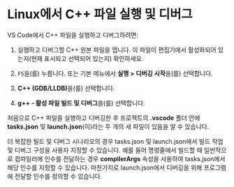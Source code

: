 <h1 data-loc-id="walkthrough.linux.title.run.and.debug.your.file">Linux에서 C++ 파일 실행 및 디버그</h1>
<p data-loc-id="walkthrough.linux.run.and.debug.your.file">VS Code에서 C++ 파일을 실행하고 디버그하려면:</p>
<ol>
<li><p data-loc-id="walkthrough.linux.instructions1">실행하고 디버그할 C++ 원본 파일을 엽니다. 이 파일이 편집기에서 활성화되어 있는지(현재 표시되고 선택되어 있는지) 확인하세요.</p>
</li>
<li><p data-loc-id="walkthrough.linux.press.f5"><code>F5</code>을(를) 누릅니다. 또는 기본 메뉴에서 <strong><span data-loc-id="walkthrough.linux.run" data-loc-hint="Refers to Run command on main menu">실행</span> &gt; <span data-loc-id="walkthrough.linux.start.debugging" data-loc-hint="Refers to Start Debugging command under Run menu on main menu">디버깅 시작</span></strong>을(를) 선택합니다.</p>
</li>
<li><p data-loc-id="walkthrough.linux.select.compiler"><strong>C++ (GDB/LLDB)</strong>을(를) 선택합니다.</p>
</li>
<li><p data-loc-id="walkthrough.linux.choose.build.active.file"><strong>g++ - <span data-loc-id="walkthrough.linux.build.and.debug.active.file" data-loc-hint="Should be the same as translation for build.and.debug.active.file in extension.ts">활성 파일 빌드 및 디버그</span></strong>을(를) 선택합니다.</p>
</li>
</ol>
<p data-loc-id="walkthrough.linux.after.running">처음으로 C++ 파일을 실행하고 디버깅한 후 프로젝트의 <strong>.vscode</strong> 폴더 안에 <strong>tasks.json</strong> 및 <strong>launch.json</strong>(이)라는 두 개의 새 파일이 있음을 알 수 있습니다.</p>

<p data-loc-id="walkthrough.linux.for.more.complex">더 복잡한 빌드 및 디버그 시나리오의 경우 <span>tasks.json</span> 및 <span>launch.json</span>에서 빌드 작업 및 디버그 구성을 사용자 지정할 수 있습니다. 예를 들어 명령줄에서 빌드할 때 일반적으로 컴파일러에 인수를 전달하는 경우 <strong>compilerArgs</strong> 속성을 사용하여 <span>tasks.json</span>에서 해당 인수를 지정할 수 있습니다. 마찬가지로 <span>launch.json</span>에서 디버깅을 위해 프로그램에 전달할 인수를 정의할 수 있습니다.</p>
